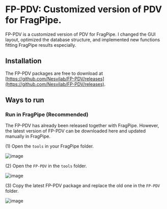 # FP-PDV: Customized version of PDV for FragPipe.

FP-PDV is a customized version of PDV for FragPipe. I changed the GUI layout, optimized the database structure, and implemented new functions fitting FragPipe results especially.

## Installation

The FP-PDV packages are free to download at [https://github.com/Nesvilab/FP-PDV/releases](https://github.com/Nesvilab/FP-PDV/releases).

## Ways to run

### Run in FragPipe (Recommended)

The FP-PDV has already been released together with FragPipe. However, the latest version of FP-PDV can be downloaded here and updated manually in FragPipe.

(1) Open the `tools` in your FragPipe folder.

![image](https://user-images.githubusercontent.com/29800230/207643028-fe38991c-8f5b-42ac-8887-c15375654ab5.png)

(2) Open the `FP-PDV` in the `tools` folder.

![image](https://user-images.githubusercontent.com/29800230/207643466-f46ac4ce-539a-4776-b541-7f08c4a2ed9f.png)

(3) Copy the latest FP-PDV package and replace the old one in the `FP-PDV` folder.

![image](https://user-images.githubusercontent.com/29800230/207643850-8514ac00-ca6c-4173-80eb-b829798fc49d.png)


